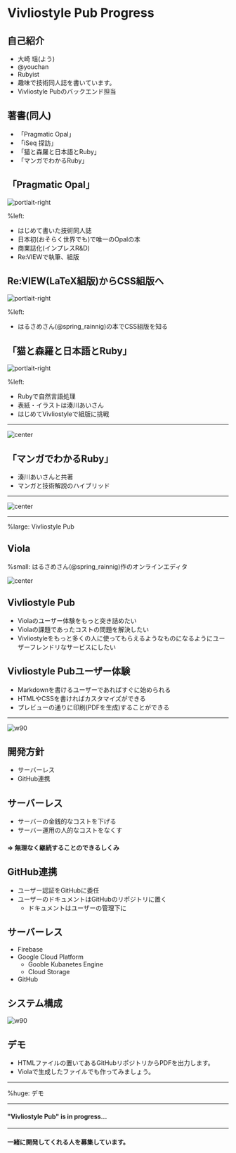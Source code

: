 # Vivliostyle Pub Progress

## 自己紹介

* 大崎 瑶(よう)
* @youchan
* Rubyist
* 趣味で技術同人誌を書いています。
* Vivliostyle Pubのバックエンド担当

## 著書(同人)

* 「Pragmatic Opal」
* 「iSeq 探訪」
* 「猫と森羅と日本語とRuby」
* 「マンガでわかるRuby」

## 「Pragmatic Opal」

![portlait-right](pragmatic-opal.jpg)

%left:

* はじめて書いた技術同人誌
* 日本初(おそらく世界でも)で唯一のOpalの本
* 商業誌化(インプレスR&D)
* Re:VIEWで執筆、組版

## Re:VIEW(LaTeX組版)からCSS組版へ

![portlait-right](css-book.jpg)

%left:

* はるさめさん(@spring\_rainnig)の本でCSS組版を知る

## 「猫と森羅と日本語とRuby」

![portlait-right](neko.png)

%left:

* Rubyで自然言語処理
* 表紙・イラストは湊川あいさん
* はじめてVivliostyleで組版に挑戦

---

![center](conversation.png)

## 「マンガでわかるRuby」

* 湊川あいさんと共著
* マンガと技術解説のハイブリッド

---

![center](manga-ruby.png)

---

%large: Vivliostyle Pub

## Viola

%small: はるさめさん(@spring\_rainnig)作のオンラインエディタ

![center](viola.png)

## Vivliostyle Pub 

* Violaのユーザー体験をもっと突き詰めたい
* Violaの課題であったコストの問題を解決したい
* Vivliostyleをもっと多くの人に使ってもらえるようなものになるようにユーザーフレンドリなサービスにしたい

## Vivliostyle Pubユーザー体験

* Markdownを書けるユーザーであればすぐに始められる
* HTMLやCSSを書ければカスタマイズができる
* プレビューの通りに印刷(PDFを生成)することができる

---

![w90](vivliostyle-pub.png)

## 開発方針

* サーバーレス
* GitHub連携

## サーバーレス

* サーバーの金銭的なコストを下げる
* サーバー運用の人的なコストをなくす

#### => 無理なく継続することのできるしくみ

## GitHub連携

* ユーザー認証をGitHubに委任
* ユーザーのドキュメントはGitHubのリポジトリに置く
    * ドキュメントはユーザーの管理下に

## サーバーレス

* Firebase
* Google Cloud Platform
    * Gooble Kubanetes Engine
    * Cloud Storage
* GitHub

## システム構成

![w90](system.png)

## デモ

* HTMLファイルの置いてあるGitHubリポジトリからPDFを出力します。
* Violaで生成したファイルでも作ってみましょう。

---

%huge: デモ

---

#### "Vivliostyle Pub" is in progress...

---

#### 一緒に開発してくれる人を募集しています。
